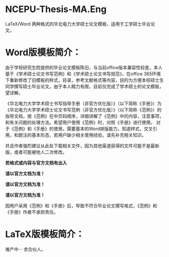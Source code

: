 # NCEPU-Thesis-MA.Eng
LaTeX/Word 两种格式的华北电力大学硕士论文模板，适用于工学硕士毕业论文。

# Word版模板简介：

由于学校研究生院提供的毕业论文模板陈旧，与当前office版本兼容性较差，本人基于《学术硕士论文书写范例》和《学术硕士论文书写规范》，在office 365环境下重新修改了旧模板的样式，目录，参考文献格式等内容，目的为方便本校硕士生同学撰写硕士毕业论文。由于本人精力有限，目前仅完成了学术硕士的论文模板，望谅解。

《华北电力大学学术硕士书写指导手册（非官方优化版）》（以下简称《手册》）为《华北电力大学学术硕士论文书写范例（非官方优化版）》（以下简称《范例》）的指导文档，按《范例》在中页码顺序，详细讲解了《范例》中的内容，注意事项，和有关问题的处理方法。希望用户使用《范例》时，对照《手册》进行使用。
对于《范例》和《手册》的使用，需要基本的Word排版能力，知道样式，交叉引用，和题注的基本形态，若用户缺少相关使用经验，请先补充相关知识。

并且作者强烈建议从此处下载相关文件，因为其他渠道获得的文件可能不是最新版，或者可能被他人二次修改。

**若格式或内容与官方文档有出入**

**请以官方文档为准！**

**请以官方文档为准！**

**请以官方文档为准！**

因用户采用《范例》和《手册》后，导致不符合毕业论文撰写格式，《范例》和《手册》作者不承担责任。

# LaTeX版模板简介：

难产中··· 求合伙人。
